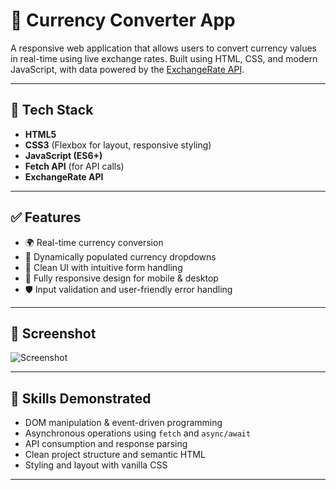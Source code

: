 # 💱 Currency Converter App

A responsive web application that allows users to convert currency values in real-time using live exchange rates. Built using HTML, CSS, and modern JavaScript, with data powered by the [ExchangeRate API](https://www.exchangerate-api.com/).

---

## 🔧 Tech Stack

- **HTML5**
- **CSS3** (Flexbox for layout, responsive styling)
- **JavaScript (ES6+)**
- **Fetch API** (for API calls)
- **ExchangeRate API**

---

## ✅ Features

- 🌍 Real-time currency conversion
- 🔄 Dynamically populated currency dropdowns
- 🧮 Clean UI with intuitive form handling
- 📱 Fully responsive design for mobile & desktop
- 🛡 Input validation and user-friendly error handling

---

## 📸 Screenshot

![Screenshot](screenshot(128).png)

---

## 🧠 Skills Demonstrated

- DOM manipulation & event-driven programming
- Asynchronous operations using `fetch` and `async/await`
- API consumption and response parsing
- Clean project structure and semantic HTML
- Styling and layout with vanilla CSS

---
